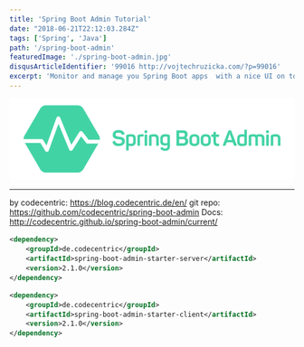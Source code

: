 ```yaml
---
title: 'Spring Boot Admin Tutorial'
date: "2018-06-21T22:12:03.284Z"
tags: ['Spring', 'Java']
path: '/spring-boot-admin'
featuredImage: './spring-boot-admin.jpg'
disqusArticleIdentifier: '99016 http://vojtechruzicka.com/?p=99016'
excerpt: 'Monitor and manage you Spring Boot apps  with a nice UI on top of Spring Boot Actuator endpoints.'
---
```


![Spring Boot Admin](./spring-boot-admin.png)



-------
by codecentric: https://blog.codecentric.de/en/
git repo: https://github.com/codecentric/spring-boot-admin
Docs: http://codecentric.github.io/spring-boot-admin/current/

```xml
<dependency>
    <groupId>de.codecentric</groupId>
    <artifactId>spring-boot-admin-starter-server</artifactId>
    <version>2.1.0</version>
</dependency>
```

```xml
<dependency>
    <groupId>de.codecentric</groupId>
    <artifactId>spring-boot-admin-starter-client</artifactId>
    <version>2.1.0</version>
</dependency>
```